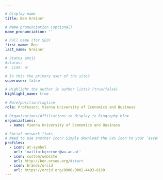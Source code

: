 ```yaml
---

# Display name
title: Ben Greiner

# Name pronunciation (optional)
name_pronunciation: ''

# Full name (for SEO)
first_name: Ben
last_name: Greiner

# Status emoji
#status:
#  icon: ☕️

# Is this the primary user of the site?
superuser: false

# Highlight the author in author lists? (true/false)
highlight_name: true

# Role/position/tagline
role: Professor; Vienna University of Economics and Business

# Organizations/Affiliations to display in Biography blox
organizations:
  - name: Vienna University of Economics and Business

# Social network links
# Need to use another icon? Simply download the SVG icon to your `assets/media/icons/` folder.
profiles:
  - icon: at-symbol
    url: 'mailto:bgreiner@wu.ac.at'
  - icon: custom/website
    url: http://ben.orsee.org/#start
  - icon: brands/orcid
    url: https://orcid.org/0000-0002-4493-8100
---
```

